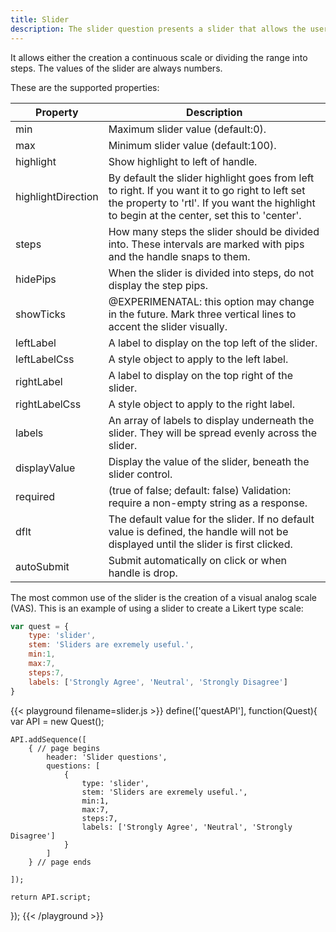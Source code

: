 ```yaml
---
title: Slider
description: The slider question presents a slider that allows the user to pick a response along a preassigned range.
---
```


It allows either the creation a continuous scale or dividing the range into steps.
The values of the slider are always numbers.

These are the supported properties:

Property    			| Description
----------- 			| -----------
min         			| Maximum slider value (default:0).
max         			| Minimum slider value (default:100).
highlight   			| Show highlight to left of handle.
highlightDirection 		| By default the slider highlight goes from left to right. If you want it to go right to left set the property to 'rtl'. If you want the highlight to begin at the center, set this to 'center'.
steps       			| How many steps the slider should be divided into. These intervals are marked with pips and the handle snaps to them.
hidePips 				| When the slider is divided into steps, do not display the step pips.
showTicks 				| @EXPERIMENATAL: this option may change in the future. Mark three vertical lines to accent the slider visually.
leftLabel   			| A label to display on the top left of the slider.
leftLabelCss			| A style object to apply to the left label.
rightLabel  			| A label to display on the top right of the slider.
rightLabelCss			| A style object to apply to the right label.
labels					| An array of labels to display underneath the slider. They will be spread evenly across the slider.
displayValue			| Display the value of the slider, beneath the slider control.
required				| (true of false; default: false) Validation: require a non-empty string as a response.
dflt 					| The default value for the slider. If no default value is defined, the handle will not be displayed until the slider is first clicked.
autoSubmit				| Submit automatically on click or when handle is drop.

The most common use of the slider is the creation of a visual analog scale (VAS). This is an example of using a slider to create a Likert type scale:

```javascript
var quest = {
	type: 'slider',
	stem: 'Sliders are exremely useful.',
	min:1,
	max:7,
	steps:7,
	labels: ['Strongly Agree', 'Neutral', 'Strongly Disagree']	
}
```

{{< playground filename=slider.js >}}
define(['questAPI'], function(Quest){
    var API = new Quest();

    API.addSequence([
        { // page begins
            header: 'Slider questions',
            questions: [
                {
                    type: 'slider',
                    stem: 'Sliders are exremely useful.',
                    min:1,
                    max:7,
                    steps:7,
                    labels: ['Strongly Agree', 'Neutral', 'Strongly Disagree']
                }
            ]
        } // page ends

    ]);

    return API.script;
});
{{< /playground >}}
